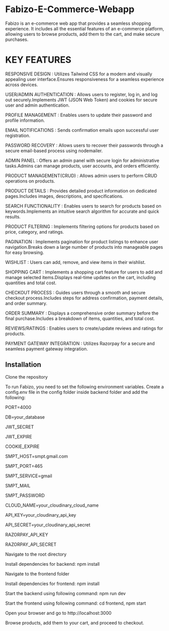 # Fabizo-E-Commerce-Webapp
Fabizo is an e-commerce web app that provides a seamless shopping experience. It includes all the essential features of an e-commerce platform, allowing users to browse products, add them to the cart, and make secure purchases.


# KEY FEATURES

RESPONSIVE DESIGN : Utilizes Tailwind CSS for a modern and visually appealing user interface.Ensures responsiveness for a seamless experience across devices.

USER/ADMIN AUTHENTICATION : Allows users to register, log in, and log out securely.Implements JWT (JSON Web Token) and cookies for secure user and admin authentication.

PROFILE MANAGEMENT : Enables users to update their password and profile information.

EMAIL NOTIFICATIONS : Sends confirmation emails upon successful user registration. 

PASSWORD RECOVERY : Allows users to recover their passwords through a secure email-based process using nodemailer.


ADMIN PANEL : Offers an admin panel with secure login for administrative tasks.Admins can manage products, user accounts, and orders efficiently.

PRODUCT MANAGEMENT(CRUD) : Allows admin users to perform CRUD operations on products.


PRODUCT DETAILS : Provides detailed product information on dedicated pages.Includes images, descriptions, and specifications.

SEARCH FUNCTIONALITY : Enables users to search for products based on keywords.Implements an intuitive search algorithm for accurate and quick results.

PRODUCT FILTERING : Implements filtering options for products based on price, category, and ratings.

PAGINATION : Implements pagination for product listings to enhance user navigation.Breaks down a large number of products into manageable pages for easy browsing.


WISHLIST : Users can add, remove, and view items in their wishlist.

SHOPPING CART : Implements a shopping cart feature for users to add and manage selected items.Displays real-time updates on the cart, including quantities and total cost.

CHECKOUT PROCESS : Guides users through a smooth and secure checkout process.Includes steps for address confirmation, payment details, and order summary.

ORDER SUMMARY : Displays a comprehensive order summary before the final purchase.Includes a breakdown of items, quantities, and total cost.

REVIEWS/RATINGS : Enables users to create/update reviews and ratings for products.

PAYMENT GATEWAY INTEGRATION : Utilizes Razorpay for a secure and seamless payment gateway integration.


## Installation

Clone the repository

To run Fabizo, you need to set the following environment variables. Create a config.env file in the config folder inside backend folder and add the following:

PORT=4000

DB=your_database

JWT_SECRET

JWT_EXPIRE

COOKIE_EXPIRE

SMPT_HOST=smpt.gmail.com

SMPT_PORT=465

SMPT_SERVICE=gmail

SMPT_MAIL

SMPT_PASSWORD

CLOUD_NAME=your_cloudinary_cloud_name

API_KEY=your_cloudinary_api_key

API_SECRET=your_cloudinary_api_secret

RAZORPAY_API_KEY

RAZORPAY_API_SECRET


Navigate to the root directory

Install dependencies for backend: npm install

Navigate to the frontend folder

Install dependencies for frontend: npm install

Start the backend using following command: npm run dev

Start the frontend using following command: cd frontend, npm start

Open your browser and go to http://localhost:3000

Browse products, add them to your cart, and proceed to checkout.
